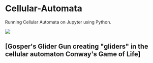 # Cellular-Automata
Running Cellular Automata on Jupyter using Python. 


![](https://upload.wikimedia.org/wikipedia/commons/e/e5/Gospers_glider_gun.gif)

## [Gosper's Glider Gun creating "gliders" in the cellular automaton Conway's Game of Life]
